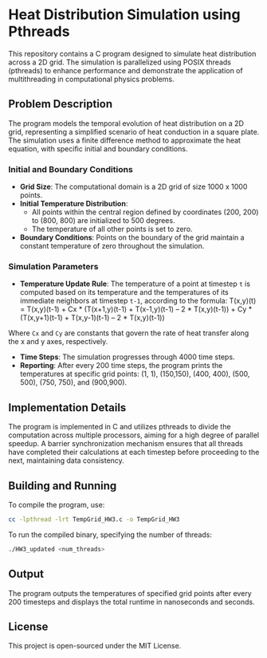 # Heat Distribution Simulation using Pthreads

This repository contains a C program designed to simulate heat distribution across a 2D grid. The simulation is parallelized using POSIX threads (pthreads) to enhance performance and demonstrate the application of multithreading in computational physics problems.

## Problem Description

The program models the temporal evolution of heat distribution on a 2D grid, representing a simplified scenario of heat conduction in a square plate. The simulation uses a finite difference method to approximate the heat equation, with specific initial and boundary conditions.

### Initial and Boundary Conditions

- **Grid Size**: The computational domain is a 2D grid of size 1000 x 1000 points.
- **Initial Temperature Distribution**: 
  - All points within the central region defined by coordinates (200, 200) to (800, 800) are initialized to 500 degrees.
  - The temperature of all other points is set to zero.
- **Boundary Conditions**: Points on the boundary of the grid maintain a constant temperature of zero throughout the simulation.

### Simulation Parameters

- **Temperature Update Rule**: The temperature of a point at timestep `t` is computed based on its temperature and the temperatures of its immediate neighbors at timestep `t-1`, according to the formula:
T(x,y)(t) = T(x,y)(t-1) + Cx * (T(x+1,y)(t-1) + T(x-1,y)(t-1) – 2 * T(x,y)(t-1)) 
                      + Cy * (T(x,y+1)(t-1) + T(x,y-1)(t-1) – 2 * T(x,y)(t-1))


Where `Cx` and `Cy` are constants that govern the rate of heat transfer along the x and y axes, respectively.

- **Time Steps**: The simulation progresses through 4000 time steps.
- **Reporting**: After every 200 time steps, the program prints the temperatures at specific grid points: (1, 1), (150,150), (400, 400), (500, 500), (750, 750), and (900,900).

## Implementation Details

The program is implemented in C and utilizes pthreads to divide the computation across multiple processors, aiming for a high degree of parallel speedup. A barrier synchronization mechanism ensures that all threads have completed their calculations at each timestep before proceeding to the next, maintaining data consistency.

## Building and Running

To compile the program, use:

```bash
cc -lpthread -lrt TempGrid_HW3.c -o TempGrid_HW3
```

To run the compiled binary, specifying the number of threads:
```bash
./HW3_updated <num_threads>
```

## Output
The program outputs the temperatures of specified grid points after every 200 timesteps and displays the total runtime in nanoseconds and seconds.

## License
This project is open-sourced under the MIT License.
